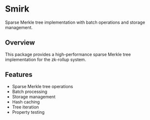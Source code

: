 # Smirk

Sparse Merkle tree implementation with batch operations and storage management.

## Overview

This package provides a high-performance sparse Merkle tree implementation for the zk-rollup system.

## Features

- Sparse Merkle tree operations
- Batch processing
- Storage management
- Hash caching
- Tree iteration
- Property testing

